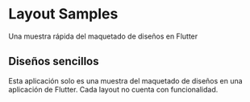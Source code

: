 # Layout Samples

Una muestra rápida del maquetado de diseños en Flutter

## Diseños sencillos

Esta aplicación solo es una muestra del maquetado de diseños en una aplicación
de Flutter. Cada layout no cuenta con funcionalidad.
